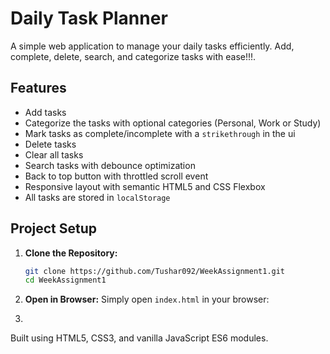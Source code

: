 # Daily Task Planner

A simple web application to manage your daily tasks efficiently. Add, complete, delete, search, and categorize tasks with ease!!!.

## Features

- Add tasks
- Categorize the tasks with optional categories (Personal, Work or Study)
- Mark tasks as complete/incomplete with a `strikethrough` in the ui
- Delete tasks
- Clear all tasks
- Search tasks with debounce optimization
- Back to top button with throttled scroll event
- Responsive layout with semantic HTML5 and CSS Flexbox
- All tasks are stored in `localStorage`

## Project Setup

1. **Clone the Repository:**
   ```bash
   git clone https://github.com/Tushar092/WeekAssignment1.git
   cd WeekAssignment1
   ```

2. **Open in Browser:**
   Simply open `index.html` in your browser:

3. 

Built using HTML5, CSS3, and vanilla JavaScript ES6 modules.
